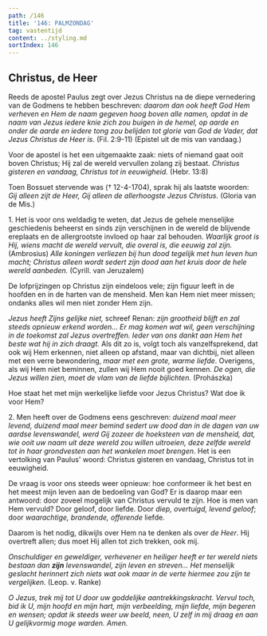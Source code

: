 ```yaml
---
path: /146
title: '146: PALMZONDAG'
tag: vastentijd
content: ../styling.md
sortIndex: 146
---
```


## Christus, de Heer

Reeds de apostel Paulus zegt over Jezus Christus na de diepe vernedering van de Godmens te hebben beschreven: _daarom dan ook heeft God Hem verheven en Hem de naam gegeven hoog boven alle namen, opdat in de naam van Jezus iedere knie zich zou buigen in de hemel, op aarde en onder de aarde en iedere tong zou belijden tot glorie van God de Vader, dat Jezus Christus de Heer is._ (Fil. 2:9-11) (Epistel uit de mis van vandaag.)

Voor de apostel is het een uitgemaakte zaak: niets of niemand gaat ooit boven Christus; Hij zal de wereld vervullen zolang zij bestaat. _Christus gisteren en vandaag, Christus tot in eeuwigheid._ (Hebr. 13:8)

Toen Bossuet stervende was († 12-4-1704), sprak hij als laatste woorden: _Gij alleen zijt de Heer, Gij alleen de allerhoogste Jezus Christus._ (Gloria van de Mis.)

1\. Het is voor ons weldadig te weten, dat Jezus de gehele menselijke geschiedenis beheerst en sinds zijn verschijnen in de wereld de blijvende ereplaats en de allergrootste invloed op haar zal behouden. _Waarlijk groot is Hij, wiens macht de wereld vervult, die overal is, die eeuwig zal zijn._ (Ambrosius) _Alle koningen verliezen bij hun dood tegelijk met hun leven hun macht; Christus alleen wordt sedert zijn dood aan het kruis door de hele wereld aanbeden._ (Cyrill. van Jeruzalem)

De lofprijzingen op Christus zijn eindeloos vele; zijn figuur leeft in de hoofden en in de harten van de mensheid. Men kan Hem niet meer missen; ondanks alles wil men niet zonder Hem zijn.

_Jezus heeft Zijns gelijke niet,_ schreef Renan: _zijn grootheid blijft en zal steeds opnieuw erkend worden... Er mag komen wat wil, geen verschijning in de toekomst zal Jezus overtreffen. Ieder van ons dankt aan Hem het beste wat hij in zich draagt._ Als dit zo is, volgt toch als vanzelfsprekend, dat ook wij Hem erkennen, niet alleen op afstand, maar van dichtbij, niet alleen met een verre bewondering, _maar met een grote, warme liefde_. Overigens, als wij Hem niet beminnen, zullen wij Hem nooit goed kennen. _De ogen, die Jezus willen zien, moet de vlam van de liefde bijlichten._ (Prohászka)

Hoe staat het met mijn werkelijke liefde voor Jezus Christus? Wat doe ik voor Hem?

2\. Men heeft over de Godmens eens geschreven: _duizend maal meer levend, duizend maal meer bemind sedert uw dood dan in de dagen van uw aardse levenswandel, werd Gij zozeer de hoeksteen van de mensheid, dat, wie ooit uw naam uit deze wereld zou willen uitroeien, deze zelfde wereld tot in haar grondvesten aan het wankelen moet brengen_. Het is een vertolking van Paulus' woord: Christus gisteren en vandaag, Christus tot in eeuwigheid.

De vraag is voor ons steeds weer opnieuw: hoe conformeer ik het best en het meest mijn leven aan de bedoeling van God? Er is daarop maar een antwoord: door zoveel mogelijk van Christus vervuld te zijn. Hoe is men van Hem vervuld? Door geloof, door liefde. Door _diep, overtuigd, levend geloof_; door _waarachtige, brandende, offerende_ liefde.

Daarom is het nodig, dikwijls over Hem na te denken als over _de Heer_. Hij overtreft allen; dus moet Hij allen tot zich trekken, ook mij.

_Onschuldiger en geweldiger, verhevener en heiliger heeft er ter wereld niets bestaan dan __zijn__ levenswandel, zijn leven en streven... Het menselijk geslacht herinnert zich niets wat ook maar in de verte hiermee zou zijn te vergelijken._ (Leop. v. Ranke)

_O Jezus, trek mij tot U door uw goddelijke aantrekkingskracht. Vervul toch, bid ik U, mijn hoofd en mijn hart, mijn verbeelding, mijn liefde, mijn begeren en wensen; opdat ik steeds weer uw beeld, neen, U zelf in mij draag en aan U gelijkvormig moge warden. Amen._
